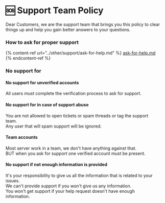 # 🆘 Support Team Policy

Dear Customers, we are the support team that brings you this policy to clear things up and help you gain better answers to your questions.

### How to ask for proper support

{% content-ref url="../other/support/ask-for-help.md" %}
[ask-for-help.md](../other/support/ask-for-help.md)
{% endcontent-ref %}

### No support for

#### No support for unverified accounts

All users must complete the verification process to ask for support.

#### No support for in case of support abuse

You are not allowed to open tickets or spam threads or tag the support team.\
Any user that will spam support will be ignored.

#### Team accounts

Most server work in a team, we don't have anything against that.\
BUT when you ask for support one verified account must be present.

#### No support if not enough information is provided

It's your responsibility to give us all the information that is related to your issues.\
We can't provide support if you won't give us any information.\
You won't get support if your help request doesn't have enough information.

